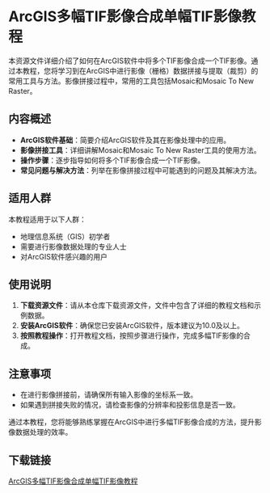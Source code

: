 # ArcGIS多幅TIF影像合成单幅TIF影像教程

本资源文件详细介绍了如何在ArcGIS软件中将多个TIF影像合成一个TIF影像。通过本教程，您将学习到在ArcGIS中进行影像（栅格）数据拼接与提取（裁剪）的常用工具与方法。影像拼接过程中，常用的工具包括Mosaic和Mosaic To New Raster。

## 内容概述

- **ArcGIS软件基础**：简要介绍ArcGIS软件及其在影像处理中的应用。
- **影像拼接工具**：详细讲解Mosaic和Mosaic To New Raster工具的使用方法。
- **操作步骤**：逐步指导如何将多个TIF影像合成一个TIF影像。
- **常见问题与解决方法**：列举在影像拼接过程中可能遇到的问题及其解决方法。

## 适用人群

本教程适用于以下人群：

- 地理信息系统（GIS）初学者
- 需要进行影像数据处理的专业人士
- 对ArcGIS软件感兴趣的用户

## 使用说明

1. **下载资源文件**：请从本仓库下载资源文件，文件中包含了详细的教程文档和示例数据。
2. **安装ArcGIS软件**：确保您已安装ArcGIS软件，版本建议为10.0及以上。
3. **按照教程操作**：打开教程文档，按照步骤进行操作，完成多幅TIF影像的合成。

## 注意事项

- 在进行影像拼接前，请确保所有输入影像的坐标系一致。
- 如果遇到拼接失败的情况，请检查影像的分辨率和投影信息是否一致。

通过本教程，您将能够熟练掌握在ArcGIS中进行多幅TIF影像合成的方法，提升影像数据处理的效率。

## 下载链接

[ArcGIS多幅TIF影像合成单幅TIF影像教程](https://pan.quark.cn/s/50595ee6b469)